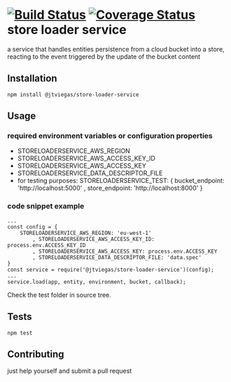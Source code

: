 [![Build Status](https://travis-ci.org/jtviegas/store-loader-service.svg?branch=master)](https://travis-ci.org/jtviegas/store-loader-service)
[![Coverage Status](https://coveralls.io/repos/github/jtviegas/store-loader-service/badge.svg?branch=master)](https://coveralls.io/github/jtviegas/store-loader-service?branch=master)
store loader service
=========

a service that handles entities persistence from a cloud bucket into a store, reacting to the event triggered by the update of the bucket content

## Installation

  `npm install @jtviegas/store-loader-service`

## Usage

### required environment variables or configuration properties
  - STORELOADERSERVICE_AWS_REGION
  - STORELOADERSERVICE_AWS_ACCESS_KEY_ID
  - STORELOADERSERVICE_AWS_ACCESS_KEY
  - STORELOADERSERVICE_DATA_DESCRIPTOR_FILE
  - for testing purposes: STORELOADERSERVICE_TEST: {
                                    bucket_endpoint: 'http://localhost:5000'
                                    , store_endpoint: 'http://localhost:8000'
                                }
### code snippet example

    ...
    const config = {
        STORELOADERSERVICE_AWS_REGION: 'eu-west-1'
            , STORELOADERSERVICE_AWS_ACCESS_KEY_ID: process.env.ACCESS_KEY_ID
            , STORELOADERSERVICE_AWS_ACCESS_KEY: process.env.ACCESS_KEY
            , STORELOADERSERVICE_DATA_DESCRIPTOR_FILE: 'data.spec'
    }
    const service = require('@jtviegas/store-loader-service')(config);
    ...
    service.load(app, entity, environment, bucket, callback);
    
  Check the test folder in source tree.
  
## Tests

    npm test

## Contributing

just help yourself and submit a pull request